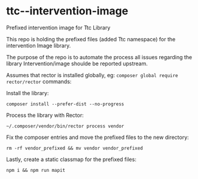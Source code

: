 # ttc--intervention-image
Prefixed intervention image for Ttc Library


This repo is holding the prefixed files (added Ttc namespace) for the intervention Image library.

The purpose of the repo is to automate the process all issues regarding the library Intervention/image shoulde be reported upstream.

Assumes that rector is installed globally, eg: `composer global require rector/rector`
commands:

Install the library:

```
composer install --prefer-dist --no-progress
```

Process the library with Rector:

```
~/.composer/vendor/bin/rector process vendor
```

Fix the composer entries and move the prefixed files to the new directory:

```
rm -rf vendor_prefixed && mv vendor vendor_prefixed
````

Lastly, create a static classmap for the prefixed files:

```
npm i && npm run mapit
```
